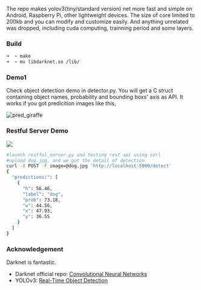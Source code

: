 The repo makes yolov3(tiny/standard version) net more fast and simple on Android, Raspberry Pi, other lightweight devices.
The size of core limited to 200kb and you can modify and customize easily. And anything unrelated was dropped, including cuda computing, trainning period and some layers. 

### Build 
~~~bash
➜  ~ make
➜  ~ mv libdarknet.so /lib/
~~~

### Demo1
Check object detection demo in detector.py. You will get a C struct containing object names, probability and bounding boxs' axis as API. It works if you got predicition images like this,

![pred_giraffe](results/pred_giraffe.png)

###  Restful Server Demo

![](https://blog.keras.io/img/simple-keras-rest-api/dog.jpg)

~~~bash
#launch restful_server.py and testing rest api using curl 
#upload dog.jpg, and we got the detail of detection 
curl -X POST -F image=@dog.jpg 'http://localhost:5000/detect'
{
  "predictions:": [
    {
      "h": 56.46, 
      "label": "dog", 
      "prob": 73.18, 
      "w": 44.56, 
      "x": 47.93, 
      "y": 36.55
    }
  ]
}
~~~

###  Acknowledgement

Darknet is fantastic.

- Darknet official repo: [Convolutional Neural Networks ](https://github.com/pjreddie/darknet)
- YOLOv3: [Real-Time Object Detection](https://pjreddie.com/media/files/papers/YOLOv3.pdf)

